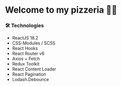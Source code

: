 # Welcome to my pizzeria 🙋‍♂️

### 🛠 Technologies

- ReactJS 18.2
- CSS-Modules / SCSS
- React Hooks
- React Router v6
- Axios + Fetch
- Redux Toolkit
- React Content Loader
- React Pagination
- Lodash.Debounce
